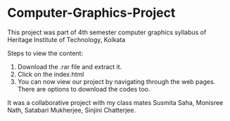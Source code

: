 # Computer-Graphics-Project
This project was part of 4th semester computer graphics syllabus of Heritage Institute of Technology, Kolkata

Steps to view the content:
1. Download the .rar file and extract it.
2. Click on the index.html
3. You can now view our project by navigating through the web pages. There are options to download the codes too.


It was a collaborative project with my class mates Susmita Saha, Monisree Nath, Satabari Mukherjee, Sinjini Chatterjee.
